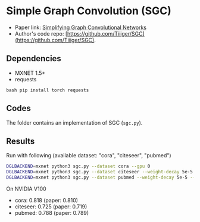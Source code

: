 Simple Graph Convolution (SGC)
============

- Paper link: [Simplifying Graph Convolutional Networks](https://arxiv.org/abs/1902.07153)
- Author's code repo: [https://github.com/Tiiiger/SGC](https://github.com/Tiiiger/SGC). 

Dependencies
------------
- MXNET 1.5+
- requests

``bash
pip install torch requests
``

Codes
-----
The folder contains an implementation of SGC (`sgc.py`).

Results
-------

Run with following (available dataset: "cora", "citeseer", "pubmed")
```bash
DGLBACKEND=mxnet python3 sgc.py --dataset cora --gpu 0
DGLBACKEND=mxnet python3 sgc.py --dataset citeseer --weight-decay 5e-5 --n-epochs 150 --bias --gpu 0
DGLBACKEND=mxnet python3 sgc.py --dataset pubmed --weight-decay 5e-5 --bias --gpu 0
```

On NVIDIA V100

* cora: 0.818 (paper: 0.810)
* citeseer: 0.725 (paper: 0.719)
* pubmed: 0.788 (paper: 0.789)
